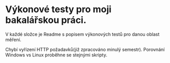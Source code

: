 <h1>Výkonové testy pro moji bakalářskou práci.</h1>
<p>V každé složce je Readme s popisem výkonových testů pro danou oblast měření.</p>
Chybí vyřízení HTTP požadavků(již zpracováno minulý semestr). Porovnání Windows vs Linux proběhne se stejnými skripty. 